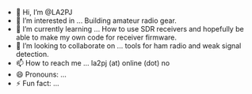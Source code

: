 - 👋 Hi, I’m @LA2PJ
- 👀 I’m interested in ... Building amateur radio gear.
- 🌱 I’m currently learning ... How to use SDR receivers and hopefully be able to make my own code for receiver firmware.
- 💞️ I’m looking to collaborate on ... tools for ham radio and weak signal detection.
- 📫 How to reach me ... la2pj (at) online (dot) no
- 😄 Pronouns: ...
- ⚡ Fun fact: ... 

<!---
LA2PJ/LA2PJ is a ✨ special ✨ repository because its `README.md` (this file) appears on your GitHub profile.
You can click the Preview link to take a look at your changes.
--->
